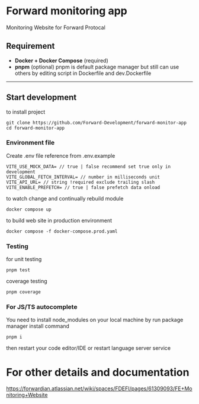 # Forward monitoring app

Monitoring Website for Forward Protocal

## Requirement 

- **Docker + Docker Compose** (required)
- **pnpm** (optional) pnpm is default package manager but still can use others by editing script in Dockerfile and dev.Dockerfile

---

## Start development

to install project

```
git clone https://github.com/Forward-Development/forward-monitor-app
cd forward-monitor-app
```

### Environment file

Create .env file reference from .env.example

```
VITE_USE_MOCK_DATA= // true | false recommend set true only in development
VITE_GLOBAL_FETCH_INTERVAL= // number in milliseconds unit
VITE_API_URL= // string !required exclude trailing slash 
VITE_ENABLE_PREFETCH= // true | false prefetch data onload
```

to watch change and continually rebuild module 

```
docker compose up
```

to build web site in production environment

```
docker compose -f docker-compose.prod.yaml
```

### Testing
for unit testing
```
pnpm test
```
coverage testing 
```
pnpm coverage
```

### For JS/TS autocomplete

You need to install node_modules on your local machine by run package manager install command

```
pnpm i
```

then restart your code editor/IDE or restart language server service

# For other details and documentation
https://forwardian.atlassian.net/wiki/spaces/FDEFI/pages/61309093/FE+Monitoring+Website